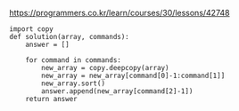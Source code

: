 https://programmers.co.kr/learn/courses/30/lessons/42748

```python3
import copy
def solution(array, commands):
    answer = []

    for command in commands:
        new_array = copy.deepcopy(array)
        new_array = new_array[command[0]-1:command[1]]
        new_array.sort()
        answer.append(new_array[command[2]-1])
    return answer
```
